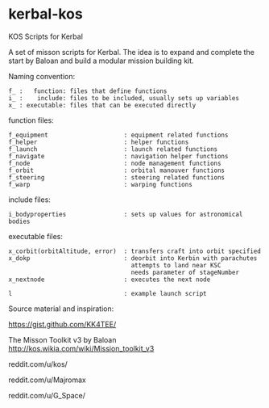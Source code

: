 # kerbal-kos
KOS Scripts for Kerbal

A set of misson scripts for Kerbal.
The idea is to expand and complete the start by Baloan and build a modular mission building kit.

Naming convention:

	f_ :   function: files that define functions
	i_ :    include: files to be included, usually sets up variables
	x_ : executable: files that can be executed directly

function files:

	f_equipment						: equipment related functions
	f_helper						: helper functions
	f_launch						: launch related functions
	f_navigate						: navigation helper functions
	f_node							: node management functions
	f_orbit							: orbital manouver functions
	f_steering						: steering related functions
	f_warp							: warping functions

include files:

	i_bodyproperties				: sets up values for astronomical bodies

executable files:

	x_corbit(orbitAltitude, error)	: transfers craft into orbit specified
	x_dokp							: deorbit into Kerbin with parachutes
									  attempts to land near KSC
									  needs parameter of stageNumber
	x_nextnode						: executes the next node

	l								: example launch script


Source material and inspiration:

https://gist.github.com/KK4TEE/

The Misson Toolkit v3 by Baloan
http://kos.wikia.com/wiki/Mission_toolkit_v3

reddit.com/u/kos/

reddit.com/u/Majromax

reddit.com/u/G_Space/
